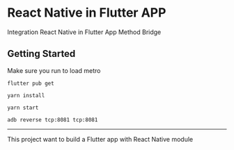 # React Native in Flutter APP

Integration React Native in Flutter App Method Bridge

## Getting Started

Make sure you run to load metro

```
flutter pub get

yarn install

yarn start

adb reverse tcp:8081 tcp:8081
```

---

This project want to build a Flutter app with React Native module

